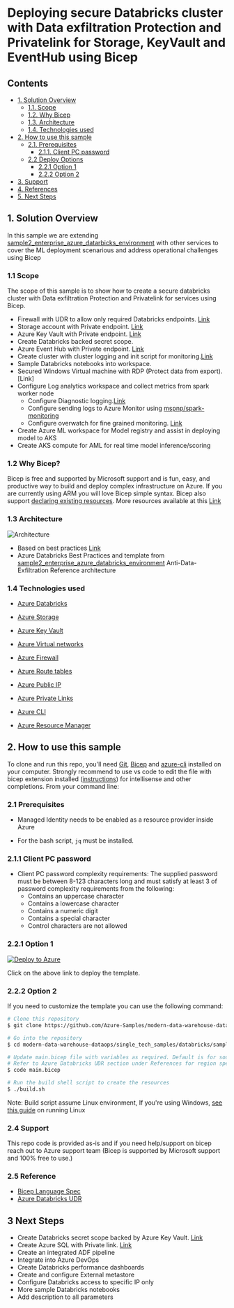 # Deploying secure Databricks cluster with Data exfiltration Protection and Privatelink for Storage, KeyVault and EventHub using Bicep </a> <!-- omit in toc -->

## Contents <!-- omit in toc -->

- [1. Solution Overview](#1-solution-overview)
  - [1.1. Scope](#11-scope)
  - [1.2. Why Bicep](#12-why-bicep)
  - [1.3. Architecture](#13-architecture)
  - [1.4. Technologies used](#14-technologies-used)
- [2. How to use this sample](#2-how-to-use-this-sample)
  - [2.1. Prerequisites](#21-prerequisites)
    - [2.1.1. Client PC password](#211-client-pc-password)
  - [2.2 Deploy Options](#22-deploy-options)
    - [2.2.1 Option 1](#221-option-1)
    - [2.2.2 Option 2](#222-options-2)
- [3. Support](#3-support)
- [4. References](#4-references)
- [5. Next Steps](#5-next-steps)

## 1. Solution Overview

In this sample we are extending [sample2_enterprise_azure_datarbicks_environment](https://github.com/Azure-Samples/modern-data-warehouse-dataops/tree/single-tech/databricks_all_in_one/single_tech_samples/databricks/sample2_enterprise_azure_databricks_environment) with other services to cover the ML deployment scenarious and address operational challenges using Bicep

### 1.1 Scope

The scope of this sample is to show how to create a secure databricks cluster with Data exfiltration Protection and Privatelink for services using Bicep.

- Firewall with UDR to allow only required Databricks endpoints. [Link](https://docs.microsoft.com/en-us/azure/virtual-network/manage-network-security-group)
- Storage account with Private endpoint. [Link](https://docs.microsoft.com/en-us/azure/storage/common/storage-private-endpoints)
- Azure Key Vault with Private endpoint. [Link](https://docs.microsoft.com/en-us/azure/private-link/private-endpoint-overview)
- Create Databricks backed secret scope.
- Azure Event Hub with Private endpoint. [Link](https://docs.microsoft.com/en-us/azure/event-hubs/private-link-service)
- Create cluster with cluster logging and init script for monitoring.[Link](https://docs.microsoft.com/en-us/azure/databricks/clusters/init-scripts)
- Sample Databricks notebooks into workspace.
- Secured Windows Virtual machine with RDP (Protect data from export).[Link]
- Configure Log analytics workspace and collect metrics from spark worker node
  - Configure Diagnostic logging.[Link](https://docs.microsoft.com/en-us/azure/databricks/administration-guide/account-settings/azure-diagnostic-logs)
  - Configure sending logs to Azure Monitor using [mspnp/spark-monitoring](https://github.com/mspnp/spark-monitoring)
  - Configure overwatch for fine grained monitoring. [Link](https://databrickslabs.github.io/overwatch/)
- Create Azure ML workspace for Model registry and assist in deploying model to AKS
- Create AKS compute for AML for real time model inference/scoring

### 1.2 Why Bicep?

Bicep is free and supported by Microsoft support and is fun, easy, and productive way to build and deploy complex infrastructure on Azure. If you are currently using ARM you will love Bicep simple syntax. Bicep also support [declaring existing resources](https://docs.microsoft.com/en-us/azure/azure-resource-manager/bicep/resource-declaration?tabs=azure-powershell#reference-existing-resources).
More resources available at this [Link](https://docs.microsoft.com/en-us/azure/azure-resource-manager/bicep/overview#benefits-of-bicep-versus-other-tools)

### 1.3 Architecture

![Architecture](https://raw.githubusercontent.com/lordlinus/databricks-all-in-one-bicep-template/main/Architecture.jpg)

- Based on best practices [Link](https://github.com/Azure/AzureDatabricksBestPractices/blob/master/toc.md)
- Azure Databricks Best Practices and template from [sample2_enterprise_azure_databricks_environment](https://github.com/Azure-Samples/modern-data-warehouse-dataops/tree/main/single_tech_samples/databricks/sample2_enterprise_azure_databricks_environment) Anti-Data-Exfiltration Reference architecture

### 1.4 Technologies used

- [Azure Databricks](https://azure.microsoft.com/en-au/free/databricks/)

- [Azure Storage](https://azure.microsoft.com/en-au/services/storage/data-lake-storage/)
- [Azure Key Vault](https://azure.microsoft.com/en-au/services/key-vault/)
- [Azure Virtual networks](https://docs.microsoft.com/en-us/azure/virtual-network/virtual-networks-overview)
- [Azure Firewall](https://docs.microsoft.com/en-us/azure/firewall/overview)
- [Azure Route tables](https://docs.microsoft.com/en-us/azure/virtual-network/manage-route-table)
- [Azure Public IP](https://docs.microsoft.com/en-us/azure/virtual-network/public-ip-addresses)
- [Azure Private Links](https://docs.microsoft.com/en-us/azure/private-link/private-link-overview)
- [Azure CLI](https://docs.microsoft.com/en-us/cli/azure/)
- [Azure Resource Manager](https://docs.microsoft.com/en-us/azure/azure-resource-manager/management/overview)

## 2. How to use this sample

To clone and run this repo, you'll need [Git](https://git-scm.com), [Bicep](https://github.com/Azure/bicep/blob/main/docs/installing.md) and [azure-cli](https://docs.microsoft.com/en-us/cli/azure/install-azure-cli) installed on your computer. Strongly recommend to use vs code to edit the file with bicep extension installed ([instructions](https://marketplace.visualstudio.com/items?itemName=ms-azuretools.vscode-bicep)) for intellisense and other completions.
From your command line:

### 2.1 Prerequisites

- Managed Identity needs to be enabled as a resource provider inside Azure

- For the bash script, `jq` must be installed.

### 2.1.1 Client PC password

- Client PC password complexity requirements:
The supplied password must be between 8-123 characters long and must satisfy at least 3 of password complexity requirements from the following:
  - Contains an uppercase character
  - Contains a lowercase character
  - Contains a numeric digit
  - Contains a special character
  - Control characters are not allowed

### 2.2.1 Option 1

[![Deploy to Azure](https://aka.ms/deploytoazurebutton)](https://portal.azure.com/#create/Microsoft.Template/uri/https%3A%2F%2Fraw.githubusercontent.com%2Flordlinus%2Fdatabricks-all-in-one-bicep-template%2Fmain%2Fazuredeploy.json)

Click on the above link to deploy the template.

### 2.2.2 Option 2

If you need to customize the template you can use the following command:

```bash
# Clone this repository
$ git clone https://github.com/Azure-Samples/modern-data-warehouse-dataops.git

# Go into the repository
$ cd modern-data-warehouse-dataops/single_tech_samples/databricks/sample5_databricks_all_in_one

# Update main.bicep file with variables as required. Default is for southeastasia region.
# Refer to Azure Databricks UDR section under References for region specific parameters.
$ code main.bicep

# Run the build shell script to create the resources
$ ./build.sh
```

Note: Build script assume Linux environment, If you're using Windows, [see this guide](https://docs.microsoft.com/en-us/windows/wsl/install-win10) on running Linux

### 2.4 Support

This repo code is provided as-is and if you need help/support on bicep reach out to Azure support team (Bicep is supported by Microsoft support and 100% free to use.)

### 2.5 Reference

- [Bicep Language Spec](https://github.com/Azure/bicep/blob/main/docs/spec/bicep.md)
- [Azure Databricks UDR](https://docs.microsoft.com/en-us/azure/databricks/administration-guide/cloud-configurations/azure/udr)

## 3 Next Steps

- Create Databricks secret scope backed by Azure Key Vault. [Link](https://docs.microsoft.com/en-us/azure/databricks/security/secrets/secret-scopes)
- Create Azure SQL with Private link. [Link](https://docs.microsoft.com/en-us/azure/sql/private-link)
- Create an integrated ADF pipeline
- Integrate into Azure DevOps
- Create Databricks performance dashboards
- Create and configure External metastore
- Configure Databricks access to specific IP only
- More sample Databricks notebooks
- Add description to all parameters
